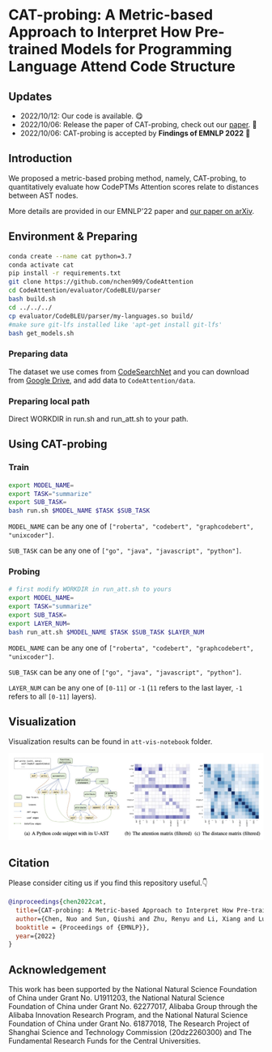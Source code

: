 # CAT-probing: A Metric-based Approach to Interpret How Pre-trained Models for Programming Language Attend Code Structure

## Updates

- 2022/10/12: Our code is available. 😋
- 2022/10/06: Release the paper of CAT-probing, check out our [paper](https://arxiv.org/abs/2210.04633). 👏
- 2022/10/06: CAT-probing is accepted by **Findings of EMNLP 2022** 🎉

## Introduction

We proposed a metric-based probing method, namely, CAT-probing, to quantitatively evaluate how CodePTMs Attention scores relate to distances between AST nodes.

More details are provided in our EMNLP'22 paper and [our paper on arXiv](https://arxiv.org/abs/2210.04633).

## Environment & Preparing

```bash
conda create --name cat python=3.7
conda activate cat
pip install -r requirements.txt
git clone https://github.com/nchen909/CodeAttention
cd CodeAttention/evaluator/CodeBLEU/parser
bash build.sh
cd ../../../
cp evaluator/CodeBLEU/parser/my-languages.so build/
#make sure git-lfs installed like 'apt-get install git-lfs'
bash get_models.sh
```

### Preparing data

The dataset we use comes from [CodeSearchNet](https://github.com/microsoft/CodeXGLUE/tree/main/Code-Text/code-to-text) and you can download from [Google Drive](https://drive.google.com/drive/folders/1acPGFpw8uJMCdAj7iXkd-_Vq0LjNkaW3?usp=sharing), and add data to `CodeAttention/data`.

### Preparing local path

Direct WORKDIR in run.sh and run_att.sh to your path.

## Using CAT-probing

### Train

```bash
export MODEL_NAME=
export TASK="summarize"
export SUB_TASK=
bash run.sh $MODEL_NAME $TASK $SUB_TASK
```

  `MODEL_NAME` can be any one of `["roberta", "codebert", "graphcodebert", "unixcoder"]`.

  `SUB_TASK` can be any one of `["go", "java", "javascript", "python"]`.

### Probing

```bash
# first modify WORKDIR in run_att.sh to yours 
export MODEL_NAME=
export TASK="summarize"
export SUB_TASK=
export LAYER_NUM=
bash run_att.sh $MODEL_NAME $TASK $SUB_TASK $LAYER_NUM
```

`MODEL_NAME` can be any one of `["roberta", "codebert", "graphcodebert", "unixcoder"]`.

`SUB_TASK` can be any one of `["go", "java", "javascript", "python"]`.

`LAYER_NUM` can be any one of `[0-11]` or `-1` (`11` refers to the last layer,  `-1` refers to all `[0-11]` layers).

## Visualization

Visualization results can be found in `att-vis-notebook` folder.

![Cat-probing](static/cat-probing-vis.jpg)

## Citation

Please consider citing us if you find this repository useful.👇

```bibtex
@inproceedings{chen2022cat,
  title={CAT-probing: A Metric-based Approach to Interpret How Pre-trained Models for Programming Language Attend Code Structure},
  author={Chen, Nuo and Sun, Qiushi and Zhu, Renyu and Li, Xiang and Lu, Xuesong and Gao, Ming},
  booktitle = {Proceedings of {EMNLP}},
  year={2022}
}
```

## Acknowledgement

This work has been supported by the National Natural Science Foundation of China under Grant No. U1911203, the National Natural Science Foundation of China under Grant No. 62277017, Alibaba Group through the Alibaba Innovation Research Program, and the National Natural Science Foundation of China under Grant No. 61877018, The Research Project of Shanghai Science and Technology Commission (20dz2260300) and The Fundamental Research Funds for the Central Universities.
